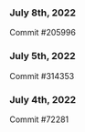 ### July 8th, 2022

Commit #205996

### July 5th, 2022

Commit #314353


### July 4th, 2022

Commit #72281
